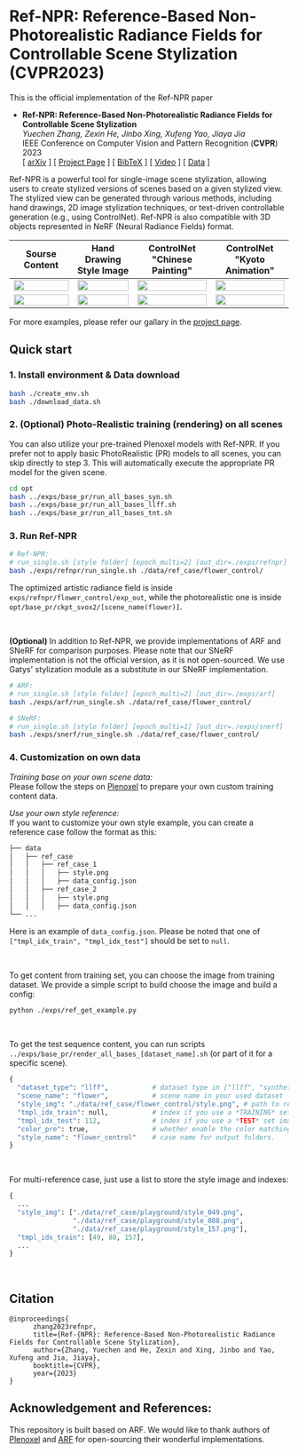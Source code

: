 # Ref-NPR: Reference-Based Non-Photorealistic Radiance Fields for Controllable Scene Stylization (CVPR2023)

This is the official implementation of the Ref-NPR paper

- **Ref-NPR: Reference-Based Non-Photorealistic Radiance Fields for Controllable Scene Stylization**   
*Yuechen Zhang, Zexin He, Jinbo Xing, Xufeng Yao, Jiaya Jia*  
IEEE Conference on Computer Vision and Pattern Recognition (**CVPR**) 2023  
[ [arXiv](https://arxiv.org/abs/2212.02766) ] [ [Project Page](https://ref-npr.github.io/) ] [ [BibTeX](./assets/bib.txt) ] [ [Video](https://youtu.be/jnsnrTwVSBw) ] [ [Data](https://drive.google.com/drive/folders/1b6L250lrBrSxfKYPmDBHuY_EP9n7WKnA?usp=share_link) ]

Ref-NPR is a powerful tool for single-image scene stylization, allowing users to create stylized versions of scenes based on a given stylized view. The stylized view can be generated through various methods, including hand drawings, 2D image stylization techniques, or text-driven controllable generation (e.g., using ControlNet). Ref-NPR is also compatible with 3D objects represented in NeRF (Neural Radiance Fields) format.


| Sourse Content                  | Hand Drawing<br> Style Image       | ControlNet<br> "Chinese Painting" | ControlNet<br>"Kyoto Animation"  |
|---------|---------|---------|---------|
| <image width="100%" src="assets/style_image_content.png"> |<image  width="100%" src="assets/style_image_colorful.png"> |<image  width="100%" src="assets/style_image_chinese.png"> | <image  width="100%" src="assets/style_image_animation.png"> |
| <image width="100%" autoplay loop muted src="assets/test_renders_path_flower_content.gif"> |<image width="100%" autoplay loop muted src="assets/test_renders_path_flower_colorful.gif"> |<image width="100%" autoplay loop muted src="assets/test_renders_path_flower_chinese.gif"> | <image width="100%" autoplay loop muted src="assets/test_renders_path_flower_animation.gif"> |


For more examples, please refer our gallary in the [project page](https://ref-npr.github.io/).

## Quick start

### 1. Install environment & Data download
```bash
bash ./create_env.sh
bash ./download_data.sh
```

### 2. (Optional) Photo-Realistic training (rendering) on all scenes
You can also utilize your pre-trained Plenoxel models with Ref-NPR. If you prefer not to apply basic PhotoRealistic (PR) models to all scenes, you can skip directly to step 3. This will automatically execute the appropriate PR model for the given scene.
```bash
cd opt
bash ../exps/base_pr/run_all_bases_syn.sh
bash ../exps/base_pr/run_all_bases_llff.sh
bash ../exps/base_pr/run_all_bases_tnt.sh
```

### 3. Run Ref-NPR
```bash
# Ref-NPR: 
# run_single.sh [style folder] [epoch_multi=2] [out_dir=./exps/refnpr]
bash ./exps/refnpr/run_single.sh ./data/ref_case/flower_control/
```
The optimized artistic radiance field is inside ```exps/refnpr/flower_control/exp_out```, while the photorealistic one is inside ```opt/base_pr/ckpt_svox2/[scene_name(flower)]```.

<br/>

**(Optional)** In addition to Ref-NPR, we provide implementations of ARF and SNeRF for comparison purposes. Please note that our SNeRF implementation is not the official version, as it is not open-sourced. We use Gatys' stylization module as a substitute in our SNeRF implementation.
```bash
# ARF: 
# run_single.sh [style folder] [epoch_multi=2] [out_dir=./exps/arf]
bash ./exps/arf/run_single.sh ./data/ref_case/flower_control/

# SNeRF: 
# run_single.sh [style folder] [epoch_multi=1] [out_dir=./exps/snerf]
bash ./exps/snerf/run_single.sh ./data/ref_case/flower_control/
```

### 4. Customization on own data
*Training base on your own scene data:*\
Please follow the steps on [Plenoxel](https://github.com/sxyu/svox2) to prepare your own custom training content data.

*Use your own style reference:*\
If you want to customize your own style example, you can create a reference case follow the format as this:
```bash
├── data
│   ├── ref_case
│   │   ├── ref_case_1
│   │   │   ├── style.png
│   │   │   ├── data_config.json
│   │   ├── ref_case_2
│   │   │   ├── style.png
│   │   │   ├── data_config.json
└── ...
```
Here is an example of ```data_config.json```. Please be noted that one of ```["tmpl_idx_train",
"tmpl_idx_test"]``` should be set to ```null```. 

<br/>

To get content from training set, you can choose the image from training dataset. We provide a simple script to build choose the image and build a config:
```bash
python ./exps/ref_get_example.py
```

<br/>

To get the test sequence content, you can run scripts ```../exps/base_pr/render_all_bases_[dataset_name].sh``` (or part of it for a specific scene). 
```python
{
  "dataset_type": "llff",           # dataset type in ["llff", "synthetic", "tnt"]
  "scene_name": "flower",           # scene name in your used dataset
  "style_img": "./data/ref_case/flower_control/style.png", # path to reference image
  "tmpl_idx_train": null,           # index if you use a *TRAINING* set image as reference.
  "tmpl_idx_test": 112,             # index if you use a *TEST* set image as reference.
  "color_pre": true,                # whether enable the color matching loss [default true]
  "style_name": "flower_control"    # case name for output folders.
}
```

<br/>

For multi-reference case, just use a list to store the style image and indexes:
```python
{
  ...
  "style_img": ["./data/ref_case/playground/style_049.png",
                "./data/ref_case/playground/style_088.png",
                "./data/ref_case/playground/style_157.png"],
  "tmpl_idx_train": [49, 88, 157],
  ...
}
```

<br/>

## Citation
```
@inproceedings{
      zhang2023refnpr,
      title={Ref-{NPR}: Reference-Based Non-Photorealistic Radiance Fields for Controllable Scene Stylization},
      author={Zhang, Yuechen and He, Zexin and Xing, Jinbo and Yao, Xufeng and Jia, Jiaya},
      booktitle={CVPR},
      year={2023}
}
```

## Acknowledgement and References:
This repository is built based on ARF. We would like to thank authors of [Plenoxel](https://github.com/sxyu/svox2) and [ARF](https://github.com/Kai-46/ARF-svox2) for open-sourcing their wonderful implementations.

